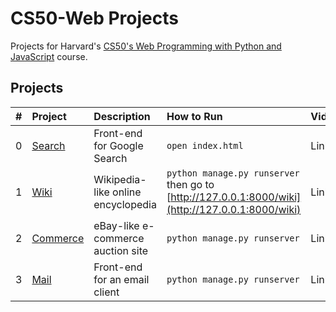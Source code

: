 # CS50-Web Projects

Projects for Harvard's [CS50's Web Programming with Python and JavaScript](https://cs50.harvard.edu/web/2020/) course.


## Projects
| #  | Project                | Description                                       | How to Run                                                                                        | Video
| :- | :--------------------- | :------------------------------------------------ | :------------------------------------------------------------------------------------------------ | :--------
| 0  | [Search](search)       | Front-end for Google Search                       | `open index.html`                                                                                 | Link
| 1  | [Wiki](wiki)           | Wikipedia-like online encyclopedia                | `python manage.py runserver` then go to [http://127.0.0.1:8000/wiki](http://127.0.0.1:8000/wiki)  | Link
| 2  | [Commerce](commerce)   | eBay-like e-commerce auction site                 | `python manage.py runserver`                                                                      | Link
| 3  | [Mail](mail)           | Front-end for an email client                     | `python manage.py runserver`                                                                      | Link
